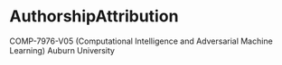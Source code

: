 # AuthorshipAttribution
COMP-7976-V05 (Computational Intelligence and Adversarial Machine Learning) Auburn University
